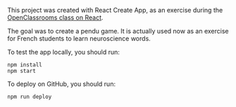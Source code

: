 This project was created with React Create App, as an exercise during the [OpenClassrooms class on React](https://openclassrooms.com/fr/courses/4664381-realisez-une-application-web-avec-react-js/6734471-entrainez-vous-en-creant-un-jeu-du-pendu).

The goal was to create a pendu game. It is actually used now as an exercise for French students to learn neuroscience words.

To test the app locally, you should run:
```
npm install
npm start
```

To deploy on GitHub, you should run:

`npm run deploy`
